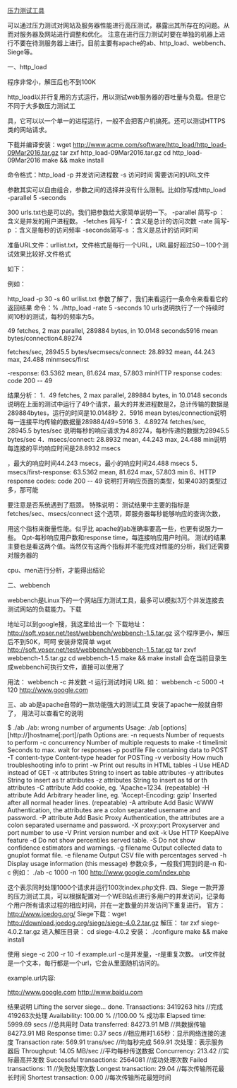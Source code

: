 [压力测试工具](https://www.vpser.net/opt/webserver-test.html)

可以通过压力测试对网站及服务器性能进行高压测试，暴露出其所存在的问题。从而对服务器及网站进行调整和优化。
注意在进行压力测试时要在单独的机器上进行不要在待测服务器上进行。目前主要有apache的ab、http_load、webbench、Siege等。

一、http_load

程序非常小，解压后也不到100K

http_load以并行复用的方式运行，用以测试web服务器的吞吐量与负载。但是它不同于大多数压力测试工

具，它可以以一个单一的进程运行，一般不会把客户机搞死。还可以测试HTTPS类的网站请求。

下载并编译安装：wget http://www.acme.com/software/http_load/http_load-09Mar2016.tar.gz
tar zxf http_load-09Mar2016.tar.gz
cd http_load-09Mar2016
make && make install

命令格式：http_load  -p 并发访问进程数  -s 访问时间  需要访问的URL文件

参数其实可以自由组合，参数之间的选择并没有什么限制。比如你写成http_load -parallel 5 -seconds

300 urls.txt也是可以的。我们把参数给大家简单说明一下。
-parallel 简写-p ：含义是并发的用户进程数。
-fetches 简写-f ：含义是总计的访问次数
-rate    简写-p ：含义是每秒的访问频率
-seconds简写-s ：含义是总计的访问时间

准备URL文件：urllist.txt，文件格式是每行一个URL，URL最好超过50－100个测试效果比较好.文件格式

如下：








例如：

http_load -p 30 -s 60  urllist.txt
参数了解了，我们来看运行一条命令来看看它的返回结果
命令：% ./http_load -rate 5 -seconds 10 urls说明执行了一个持续时间10秒的测试，每秒的频率为5。

49 fetches, 2 max parallel, 289884 bytes, in 10.0148 seconds5916 mean bytes/connection4.89274

fetches/sec, 28945.5 bytes/secmsecs/connect: 28.8932 mean, 44.243 max, 24.488 minmsecs/first

-response: 63.5362 mean, 81.624 max, 57.803 minHTTP response codes: code 200 -- 49

结果分析：
1．49 fetches, 2 max parallel, 289884 bytes, in 10.0148 seconds
说明在上面的测试中运行了49个请求，最大的并发进程数是2，总计传输的数据是289884bytes，运行的时间是10.0148秒
2．5916 mean bytes/connection说明每一连接平均传输的数据量289884/49=5916
3．4.89274 fetches/sec, 28945.5 bytes/sec
说明每秒的响应请求为4.89274，每秒传递的数据为28945.5 bytes/sec
4．msecs/connect: 28.8932 mean, 44.243 max, 24.488 min说明每连接的平均响应时间是28.8932 msecs

，最大的响应时间44.243 msecs，最小的响应时间24.488 msecs
5．msecs/first-response: 63.5362 mean, 81.624 max, 57.803 min
6、HTTP response codes: code 200 -- 49     说明打开响应页面的类型，如果403的类型过多，那可能

要注意是否系统遇到了瓶颈。
特殊说明：
测试结果中主要的指标是 fetches/sec、msecs/connect 这个选项，即服务器每秒能够响应的查询次数，

用这个指标来衡量性能。似乎比 apache的ab准确率要高一些，也更有说服力一些。
Qpt-每秒响应用户数和response time，每连接响应用户时间。
测试的结果主要也是看这两个值。当然仅有这两个指标并不能完成对性能的分析，我们还需要对服务器的

cpu、men进行分析，才能得出结论

二、webbench

webbench是Linux下的一个网站压力测试工具，最多可以模拟3万个并发连接去测试网站的负载能力。下载

地址可以到google搜，我这里给出一个
下载地址：http://soft.vpser.net/test/webbench/webbench-1.5.tar.gz
这个程序更小，解压后不到50K，呵呵
安装非常简单
wget http://soft.vpser.net/test/webbench/webbench-1.5.tar.gz
tar zxvf webbench-1.5.tar.gz
cd webbench-1.5
make && make install
会在当前目录生成webbench可执行文件，直接可以使用了

用法：
webbench -c 并发数 -t 运行测试时间 URL
如：
webbench -c 5000 -t 120 http://www.google.com

三、ab
ab是apache自带的一款功能强大的测试工具
安装了apache一般就自带了，
用法可以查看它的说明

$ ./ab
./ab: wrong number of arguments
Usage: ./ab [options] [http://]hostname[:port]/path
Options are:
-n requests Number of requests to perform
-c concurrency Number of multiple requests to make
-t timelimit Seconds to max. wait for responses
-p postfile File containing data to POST
-T content-type Content-type header for POSTing
-v verbosity How much troubleshooting info to print
-w Print out results in HTML tables
-i Use HEAD instead of GET
-x attributes String to insert as table attributes
-y attributes String to insert as tr attributes
-z attributes String to insert as td or th attributes
-C attribute Add cookie, eg. 'Apache=1234. (repeatable)
-H attribute Add Arbitrary header line, eg. 'Accept-Encoding: gzip'
Inserted after all normal header lines. (repeatable)
-A attribute Add Basic WWW Authentication, the attributes
are a colon separated username and password.
-P attribute Add Basic Proxy Authentication, the attributes
are a colon separated username and password.
-X proxy:port Proxyserver and port number to use
-V Print version number and exit
-k Use HTTP KeepAlive feature
-d Do not show percentiles served table.
-S Do not show confidence estimators and warnings.
-g filename Output collected data to gnuplot format file.
-e filename Output CSV file with percentages served
-h Display usage information (this message)
参数众多，一般我们用到的是-n 和-c
例如：
./ab -c 1000 -n 100 http://www.google.com/index.php

这个表示同时处理1000个请求并运行100次index.php文件.
四、Siege
一款开源的压力测试工具，可以根据配置对一个WEB站点进行多用户的并发访问，记录每个用户所有请求过程的相应时间，并在一定数量的并发访问下重复进行。
官方：http://www.joedog.org/
Siege下载：wget http://download.joedog.org/siege/siege-4.0.2.tar.gz
解压：
tar zxf siege-4.0.2.tar.gz
进入解压目录：
cd siege-4.0.2
安装：
./configure
make && make install

使用
siege -c 200 -r 10 -f example.url
-c是并发量，-r是重复次数。 url文件就是一个文本，每行都是一个url，它会从里面随机访问的。

example.url内容:

http://www.google.com
http://www.baidu.com

结果说明
Lifting the server siege… done.
Transactions: 3419263 hits //完成419263次处理
Availability: 100.00 % //100.00 % 成功率
Elapsed time: 5999.69 secs //总共用时
Data transferred: 84273.91 MB //共数据传输84273.91 MB
Response time: 0.37 secs //相应用时1.65秒：显示网络连接的速度
Transaction rate: 569.91 trans/sec //均每秒完成 569.91 次处理：表示服务器后
Throughput: 14.05 MB/sec //平均每秒传送数据
Concurrency: 213.42 //实际最高并发数
Successful transactions: 2564081 //成功处理次数
Failed transactions: 11 //失败处理次数
Longest transaction: 29.04 //每次传输所花最长时间
Shortest transaction: 0.00 //每次传输所花最短时间
